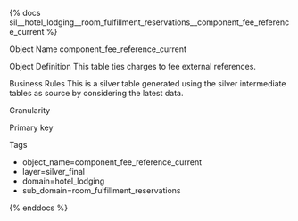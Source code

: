 {% docs sil__hotel_lodging__room_fulfillment_reservations__component_fee_reference_current %}

Object Name
component_fee_reference_current

Object Definition
This table ties charges to fee external references.

Business Rules
This is a silver table generated using the silver intermediate tables as source by considering the latest data.

Granularity

Primary key

Tags
- object_name=component_fee_reference_current
- layer=silver_final
- domain=hotel_lodging
- sub_domain=room_fulfillment_reservations

{% enddocs %}